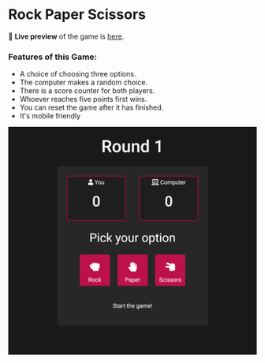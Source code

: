 # Rock Paper Scissors

🔗 **Live preview** of the game is [here](https://ibndaanis.github.io/rock-paper-scissors/).

### Features of this Game:

- A choice of choosing three options.
- The computer makes a random choice.
- There is a score counter for both players.
- Whoever reaches five points first wins.
- You can reset the game after it has finished.
- It's mobile friendly

![Preview](./images/preview.png)
